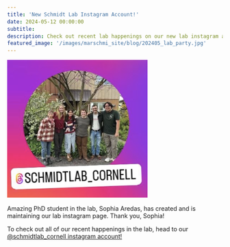 ```yaml
---
title: 'New Schmidt Lab Instagram Account!'
date: 2024-05-12 00:00:00
subtitle: 
description: Check out recent lab happenings on our new lab instagram account, maintained by PhD Student, Sophia Aredas!
featured_image: '/images/marschmi_site/blog/202405_lab_party.jpg'
---
```



![](/images/marschmi_site/blog/IG.png)

Amazing PhD student in the lab, Sophia Aredas, has created and is maintaining our lab instagram page. Thank you, Sophia!

To check out all of our recent happenings in the lab, head to our <a href="https://www.instagram.com/schmidtlab_cornell?igsh=dXM5dnphdTM1NWh3">@schmidtlab_cornell instagram account!</a> 




